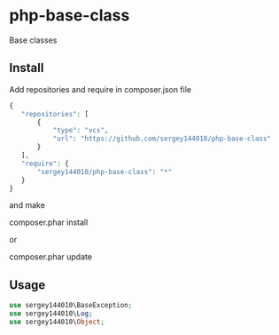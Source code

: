 php-base-class
==========================

Base classes

Install
-------

Add repositories and require in composer.json file

 ```php
{
    "repositories": [
        {
            "type": "vcs",
            "url": "https://github.com/sergey144010/php-base-class"
        }
    ],
    "require": {
        "sergey144010/php-base-class": "*"
    }
}
 ```
and make

composer.phar install

or

composer.phar update

Usage
-----

```php
use sergey144010\BaseException;
use sergey144010\Log;
use sergey144010\Object;

```
